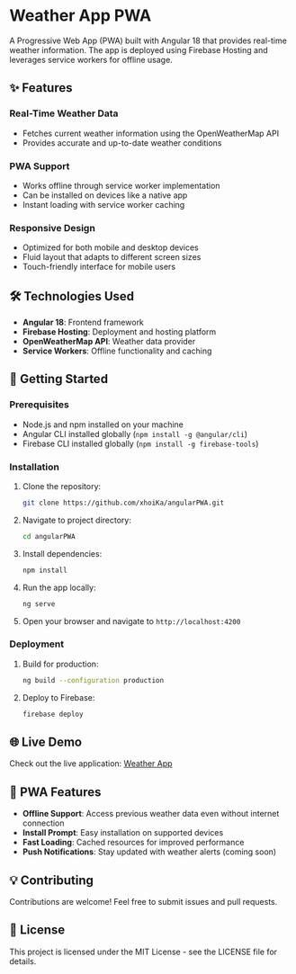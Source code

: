# Weather App PWA

A Progressive Web App (PWA) built with Angular 18 that provides real-time weather information. The app is deployed using Firebase Hosting and leverages service workers for offline usage.

## ✨ Features

### Real-Time Weather Data
- Fetches current weather information using the OpenWeatherMap API
- Provides accurate and up-to-date weather conditions

### PWA Support
- Works offline through service worker implementation
- Can be installed on devices like a native app
- Instant loading with service worker caching

### Responsive Design
- Optimized for both mobile and desktop devices
- Fluid layout that adapts to different screen sizes
- Touch-friendly interface for mobile users

## 🛠️ Technologies Used

- **Angular 18**: Frontend framework
- **Firebase Hosting**: Deployment and hosting platform
- **OpenWeatherMap API**: Weather data provider
- **Service Workers**: Offline functionality and caching

## 🚀 Getting Started

### Prerequisites
- Node.js and npm installed on your machine
- Angular CLI installed globally (`npm install -g @angular/cli`)
- Firebase CLI installed globally (`npm install -g firebase-tools`)

### Installation

1. Clone the repository:
   ```bash
   git clone https://github.com/xhoiKa/angularPWA.git
   ```

2. Navigate to project directory:
   ```bash
   cd angularPWA
   ```

3. Install dependencies:
   ```bash
   npm install
   ```

4. Run the app locally:
   ```bash
   ng serve
   ```

5. Open your browser and navigate to `http://localhost:4200`

### Deployment

1. Build for production:
   ```bash
   ng build --configuration production
   ```

2. Deploy to Firebase:
   ```bash
   firebase deploy
   ```

## 🌐 Live Demo

Check out the live application: [Weather App](https://weather-app-ff162.web.app/)

## 📱 PWA Features

- **Offline Support**: Access previous weather data even without internet connection
- **Install Prompt**: Easy installation on supported devices
- **Fast Loading**: Cached resources for improved performance
- **Push Notifications**: Stay updated with weather alerts (coming soon)

## 💡 Contributing

Contributions are welcome! Feel free to submit issues and pull requests.

## 📄 License

This project is licensed under the MIT License - see the LICENSE file for details.
